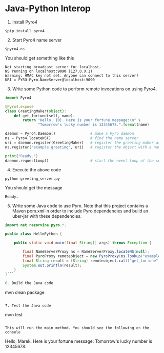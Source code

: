 Java-Python Interop
===================

1. Install Pyro4
```
$pip install pyro4
```
2. Start Pyro4 name server
```
$pyro4-ns
```
You should get something like this

```
Not starting broadcast server for localhost.
NS running on localhost:9090 (127.0.0.1)
Warning: HMAC key not set. Anyone can connect to this server!
URI = PYRO:Pyro.NameServer@localhost:9090
```

3. Write some Python code to perform remote invocations on using Pyro4.

```python
import Pyro4

@Pyro4.expose
class GreetingMaker(object):
    def get_fortune(self, name):
        return "Hello, {0}. Here is your fortune message:\n" \
               "Tomorrow's lucky number is 12345678.".format(name)

daemon = Pyro4.Daemon()                # make a Pyro daemon
ns = Pyro4.locateNS()                  # find the name server
uri = daemon.register(GreetingMaker)   # register the greeting maker as a Pyro object
ns.register("example.greeting", uri)   # register the object with a name in the name server

print("Ready.")
daemon.requestLoop()                   # start the event loop of the server to wait for calls
```

4. Execute the above code

```
python greeting_server.py
```

You should get the message
```
Ready.
```

5. Write some Java code to use Pyro. Note that this project contains a Maven pom.xml in order to include Pyro dependencies and build an uber-jar with these dependencies.

```java
import net.razorvine.pyro.*;

public class HelloPython {

	public static void main(final String[] args) throws Exception {

		final NameServerProxy ns = NameServerProxy.locateNS(null);
		final PyroProxy remoteobject = new PyroProxy(ns.lookup("example.greeting"));
		final String result = (String) remoteobject.call("get_fortune", "Marek");
		System.out.println(result);
	}
}```

6. Build the Java code

```
mvn clean package
```

7. Test the Java code

```
mvn test
```

This will run the main method. You should see the following on the console

```
Hello, Marek. Here is your fortune message:
Tomorrow's lucky number is 12345678.
```
